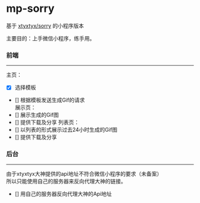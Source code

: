 # mp-sorry
基于 [xtyxtyx/sorry](link1) 的小程序版本

主要目的：上手微信小程序，练手用。

### 前端
---
主页：  
- [x] 选择模板
- [] 根据模板发送生成Gif的请求  
展示页： 
- [] 展示生成的Gif图
- [] 提供下载及分享
列表页：  
- [] 以列表的形式展示过去24小时生成的Gif图
- [] 提供下载及分享


### 后台
---
由于xtyxtyx大神提供的api地址不符合微信小程序的要求（未备案）  
所以只能使用自己的服务器来反向代理大神的链接。  
- [] 用自己的服务器反向代理大神的Api地址 


[link1]:https://sorry.xuty.tk/sorry/
[link2]:https://github.com/q809198545/node-sorry
